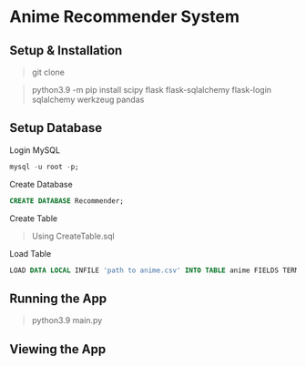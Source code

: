 # Anime Recommender System

<h2> Setup & Installation </h2>

> git clone <repo-url>

> python3.9 -m pip install scipy flask flask-sqlalchemy flask-login sqlalchemy werkzeug pandas

<h2> Setup Database </h2>
  
Login MySQL 
```sql
mysql -u root -p;
```
  
Create Database
```sql
CREATE DATABASE Recommender;  
```  
  
Create Table
> Using CreateTable.sql
  
Load Table
```sql
LOAD DATA LOCAL INFILE 'path to anime.csv' INTO TABLE anime FIELDS TERMINATED BY ',' IGNORE 1 LINES;
```

<h2> Running the App </h2>
  
> python3.9 main.py

<h2> Viewing the App </h2>
